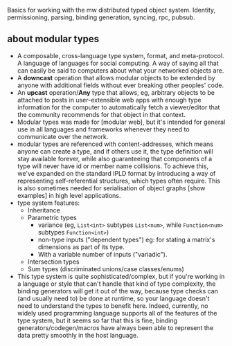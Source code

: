 Basics for working with the mw distributed typed object system. Identity, permissioning, parsing, binding generation, syncing, rpc, pubsub.


## about modular types

- A composable, cross-language type system, format, and meta-protocol. A language of languages for social computing. A way of saying all that can easily be said to computers about what your networked objects are.
- A __downcast__ operation that allows modular objects to be extended by anyone with additional fields without ever breaking other peoples' code.
- An __upcast__ operation/__Any__ type that allows, eg, arbitrary objects to be attached to posts in user-extensible web apps with enough type information for the computer to automatically fetch a viewer/editor that the community recommends for that object in that context.
- Modular types was made for [modular web], but it's intended for general use in all languages and frameworks whenever they need to communicate over the network.
- modular types are referenced with content-addresses, which means anyone can create a type, and if others use it, the type definition will stay available forever, while also guaranteeing that components of a type will never have id or member name collisions. To achieve this, we've expanded on the standard IPLD format by introducing a way of representing self-referential structures, which types often require. This is also sometimes needed for serialisation of object graphs [show examples] in high level applications.
- type system features:
    - Inheritance
    - Parametric types
        - variance (eg, `List<int>` subtypes `List<num>`, while `Function<num>` subtypes `Function<int>`)
        - non-type inputs ("dependent types") eg: for stating a matrix's dimensions as part of its type.
        - With a variable number of inputs ("variadic").
    - Intersection types
    - Sum types (discriminated unions/case classes/enums)
- This type system is quite sophisticated/complex, but if you're working in a language or style that can't handle that kind of type complexity, the binding generators will get it out of the way, because type checks can (and usually need to) be done at runtime, so your language doesn't need to understand the types to benefit here. Indeed, currently, no widely used programming language supports all of the features of the type system, but it seems so far that this is fine, binding generators/codegen/macros have always been able to represent the data pretty smoothly in the host language.
